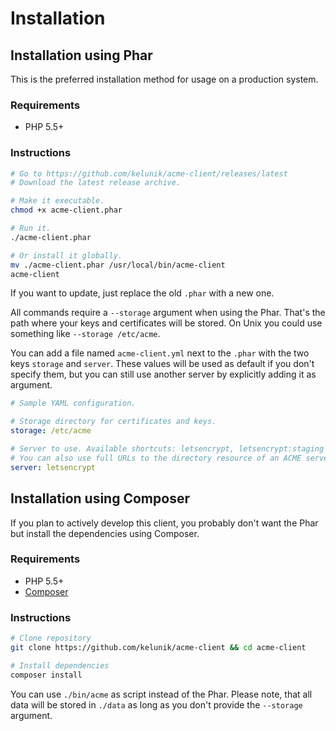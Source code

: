 # Installation

## Installation using Phar

This is the preferred installation method for usage on a production system.

### Requirements

* PHP 5.5+

### Instructions

```bash
# Go to https://github.com/kelunik/acme-client/releases/latest
# Download the latest release archive.

# Make it executable.
chmod +x acme-client.phar

# Run it.
./acme-client.phar

# Or install it globally.
mv ./acme-client.phar /usr/local/bin/acme-client
acme-client
```

If you want to update, just replace the old `.phar` with a new one.

All commands require a `--storage` argument when using the Phar. That's the path where your keys and certificates will be stored.
On Unix you could use something like `--storage /etc/acme`.

You can add a file named `acme-client.yml` next to the `.phar` with the two keys `storage` and `server`.
These values will be used as default if you don't specify them, but you can still use another server by explicitly adding it as argument.

```yml
# Sample YAML configuration.

# Storage directory for certificates and keys.
storage: /etc/acme

# Server to use. Available shortcuts: letsencrypt, letsencrypt:staging
# You can also use full URLs to the directory resource of an ACME server
server: letsencrypt
```

## Installation using Composer

If you plan to actively develop this client, you probably don't want the Phar but install the dependencies using Composer.

### Requirements

* PHP 5.5+
* [Composer](https://getcomposer.org/)

### Instructions

```bash
# Clone repository
git clone https://github.com/kelunik/acme-client && cd acme-client

# Install dependencies
composer install
```

You can use `./bin/acme` as script instead of the Phar. Please note, that all data will be stored in `./data` as long as you don't provide the `--storage` argument.
